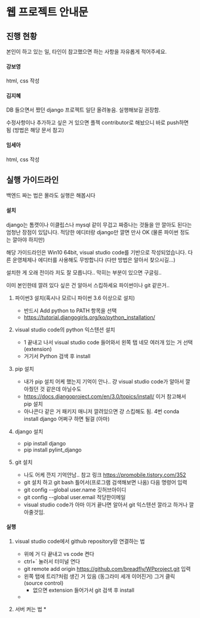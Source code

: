 웹 프로젝트 안내문
=======


진행 현황
--------
본인이 하고 있는 일, 타인이 참고했으면 하는 사항을 자유롭게 적어주세요.

#### 강보영
html, css 작성

#### 김지혜
DB 들으면서 짰던 django 프로젝트 일단 올려놓음. 실행해보길 권장함.

수정사항이나 추가하고 싶은 거 있으면 플젝 contributor로 해놨으니 바로 push하면 됨 (방법은 해당 문서 참고)

#### 임세아
html, css 작성


실행 가이드라인
--------

백엔드 짜는 법은 몰라도 실행은 해봅시다

#### 설치

django는 톰캣이나 이클립스나 mysql 같이 무겁고 짜증나는 것들을 안 깔아도 된다는 엄청난 장점이 있답니다. 적당한 에디터랑 django만 깔면 만사 OK (물론 파이썬 정도는 깔아야 하지만)

해당 가이드라인은 Win10 64bit, visual studio code를 기반으로 작성되었습니다. 다른 운영체제나 에디터를 사용해도 무방합니다 (다만 방법은 알아서 찾으시길...)

설치한 게 오래 전이라 저도 잘 모릅니다.. 막히는 부분이 있으면 구글링..



이미 본인한테 깔려 있다 싶은 건 알아서 스킵하세요 파이썬이나 git 같은거..

1. 파이썬3 설치(혹시나 모르니 파이썬 3.6 이상으로 설치)
	* 반드시 Add python to PATH 항목을 선택
	* https://tutorial.djangogirls.org/ko/python_installation/

2. visual studio code의 python 익스텐션 설치
	* 1 끝내고 나서 visual studio code 들어와서 왼쪽 탭 네모 여러개 있는 거 선택 (extension)
	* 거기서 Python 검색 후 install

3. pip 설치
	* 내가 pip 설치 어케 했는지 기억이 안나.. 걍 visual studio code가 알아서 깔아줬던 것 같은데 아닐수도
	* https://docs.djangoproject.com/en/3.0/topics/install/ 이거 참고해서 pip 설치
	* 아나콘다 같은 거 패키지 매니저 깔려있으면 걍 스킵해도 됨. 4번 conda install django 어쩌구 하면 될걸 (아마)

4. django 설치
	* pip install django
	* pip install pylint_django

5. git 설치
	* 나도 어케 깐지 기억안남.. 참고 링크 https://promobile.tistory.com/352
	* git 설치 하고 git bash 틀어서(프로그램 검색해보면 나옴) 다음 명령어 입력
	* git config --global user.name 깃허브아이디
	* git config --global user.email 적당한이메일
	* visual studio code가 아마 이거 끝나면 알아서 git 익스텐션 깔라고 하거나 깔아줄것임.

#### 실행

1. visual studio code에서 github repository랑 연결하는 법
	* 위에 거 다 끝내고 vs code 켠다
	* ctrl+` 눌러서 터미널 연다
	* git remote add origin https://github.com/breadfly/WPproject.git 입력
	* 왼쪽 탭에 트리?처럼 생긴 거 있음 (동그라미 세개 이어진거) 그거 클릭 (source control)
		* 없으면 extension 들어가서 git 검색 후 install
	* 

2. 서버 켜는 법
	*